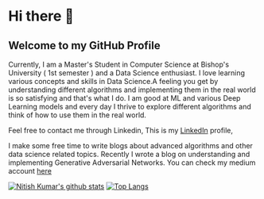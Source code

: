 # Hi there 👋
## Welcome to my GitHub Profile

Currently, I am a Master's Student in Computer Science at Bishop's University ( 1st semester ) and a Data Science enthusiast. I love learning various concepts and skills in Data Science.A feeling you get by understanding different algorithms and implementing them in the real world is so satisfying and that's what I do. I am good at ML and various Deep Learning models and every day I thrive to explore different algorithms and think of how to use them in the real world.

Feel free to contact me through Linkedin, This is my [LinkedIn](https://www.linkedin.com/in/nitish-kumar-pilla-652476185/)  profile, 

I make some free time to write blogs about advanced algorithms and other data science related topics. Recently I wrote a blog on understanding and implementing Generative Adversarial Networks. You can check my medium account [here](https://nitishkumarpilla.medium.com/)

[![Nitish Kumar's github stats](https://github-readme-stats.vercel.app/api?username=nitish20899&count_private=true&show_icons=true)](https://github.com/nitish20899/github-readme-stats)
[![Top Langs](https://github-readme-stats.vercel.app/api/top-langs/?username=nitish20899)](https://github.com/nitish20899/github-readme-stats)
